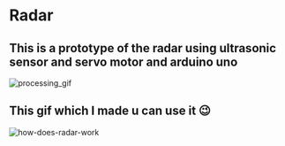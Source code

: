 # Radar

## This is a prototype of the radar using ultrasonic sensor and servo motor and arduino uno
![processing_gif](https://user-images.githubusercontent.com/60400690/122098785-9127c280-ce11-11eb-84ab-ee572b6da1df.gif)

## This gif which I made u can use it :wink:
![how-does-radar-work](https://user-images.githubusercontent.com/60400690/125874603-a1174ff8-dba1-43bd-9422-27677a31c7e5.gif)
